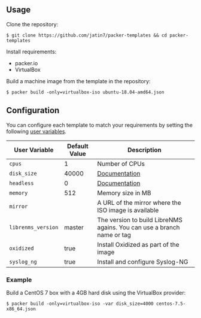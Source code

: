 
## Usage

Clone the repository:

    $ git clone https://github.com/jatin7/packer-templates && cd packer-templates

Install requirements:

  - packer.io
  - VirtualBox

Build a machine image from the template in the repository:

    $ packer build -only=virtualbox-iso ubuntu-18.04-amd64.json

## Configuration

You can configure each template to match your requirements by setting the following [user variables](https://packer.io/docs/templates/user-variables.html).

 User Variable       | Default Value | Description
---------------------|---------------|----------------------------------------------------------------------------------------
 `cpus`              | 1             | Number of CPUs
 `disk_size`         | 40000         | [Documentation](https://packer.io/docs/builders/virtualbox-iso.html#disk_size)
 `headless`          | 0             | [Documentation](https://packer.io/docs/builders/virtualbox-iso.html#headless)
 `memory`            | 512           | Memory size in MB
 `mirror`            |               | A URL of the mirror where the ISO image is available
 `librenms_version`  | master        | The version to build LibreNMS agains. You can use a branch name or tag
 `oxidized`          | true          | Install Oxidized as part of the image
 `syslog_ng`         | true          | Install and configure Syslog-NG

### Example

Build a CentOS 7 box with a 4GB hard disk using the VirtualBox provider:

    $ packer build -only=virtualbox-iso -var disk_size=4000 centos-7.5-x86_64.json

